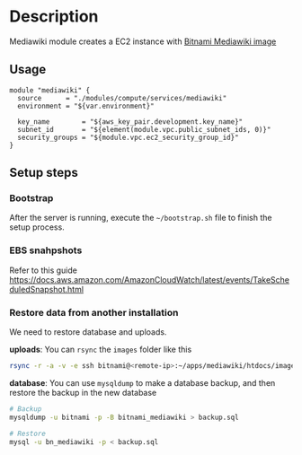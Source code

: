 # Description

Mediawiki module creates a EC2 instance with [Bitnami Mediawiki image](https://docs.bitnami.com/aws/apps/mediawiki)

## Usage

```hcl
module "mediawiki" {
  source      = "./modules/compute/services/mediawiki"
  environment = "${var.environment}"

  key_name        = "${aws_key_pair.development.key_name}"
  subnet_id       = "${element(module.vpc.public_subnet_ids, 0)}"
  security_groups = "${module.vpc.ec2_security_group_id}"
}
```

## Setup steps

### Bootstrap

After the server is running, execute the `~/bootstrap.sh` file to finish the setup process.

### EBS snahpshots

Refer to this guide https://docs.aws.amazon.com/AmazonCloudWatch/latest/events/TakeScheduledSnapshot.html

### Restore data from another installation

We need to restore database and uploads.

**uploads**: You can `rsync` the `images` folder like this

```bash
rsync -r -a -v -e ssh bitnami@<remote-ip>:~/apps/mediawiki/htdocs/images/ ~/apps/mediawiki/htdocs/images/
```

**database**: You can use `mysqldump` to make a database backup, and
then restore the backup in the new database

```bash
# Backup
mysqldump -u bitnami -p -B bitnami_mediawiki > backup.sql

# Restore
mysql -u bn_mediawiki -p < backup.sql
```
